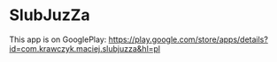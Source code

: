 # SlubJuzZa

This app is on GooglePlay: https://play.google.com/store/apps/details?id=com.krawczyk.maciej.slubjuzza&hl=pl
